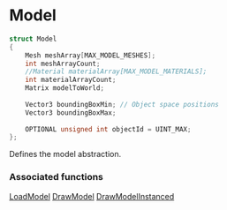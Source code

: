 # Model

```c++
struct Model
{
    Mesh meshArray[MAX_MODEL_MESHES];
    int meshArrayCount;
    //Material materialArray[MAX_MODEL_MATERIALS];
    int materialArrayCount;
    Matrix modelToWorld;
  
    Vector3 boundingBoxMin; // Object space positions
    Vector3 boundingBoxMax;
  
    OPTIONAL unsigned int objectId = UINT_MAX;
};
```

Defines the model abstraction.


### Associated functions
[LoadModel](LoadModel.md)
[DrawModel](DrawModel.md)
[DrawModelInstanced](DrawModelInstanced.md)
